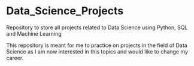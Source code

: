 # Data_Science_Projects
Repository to store all projects related to Data Science using Python, SQL and Machine Learning

This repository is meant for me to practice on projects in the field of Data Science as I am now interested in this topics and would like to change my career.
